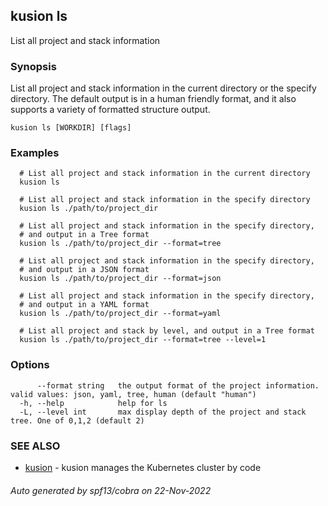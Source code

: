 ## kusion ls

List all project and stack information

### Synopsis

List all project and stack information in the current directory or the specify directory. The default output is in a human friendly format, and it also supports a variety of formatted structure output.

```
kusion ls [WORKDIR] [flags]
```

### Examples

```
  # List all project and stack information in the current directory
  kusion ls
  
  # List all project and stack information in the specify directory
  kusion ls ./path/to/project_dir
  
  # List all project and stack information in the specify directory,
  # and output in a Tree format
  kusion ls ./path/to/project_dir --format=tree
  
  # List all project and stack information in the specify directory,
  # and output in a JSON format
  kusion ls ./path/to/project_dir --format=json
  
  # List all project and stack information in the specify directory,
  # and output in a YAML format
  kusion ls ./path/to/project_dir --format=yaml
  
  # List all project and stack by level, and output in a Tree format
  kusion ls ./path/to/project_dir --format=tree --level=1
```

### Options

```
      --format string   the output format of the project information. valid values: json, yaml, tree, human (default "human")
  -h, --help            help for ls
  -L, --level int       max display depth of the project and stack tree. One of 0,1,2 (default 2)
```

### SEE ALSO

* [kusion](kusion.md)	 - kusion manages the Kubernetes cluster by code

###### Auto generated by spf13/cobra on 22-Nov-2022
